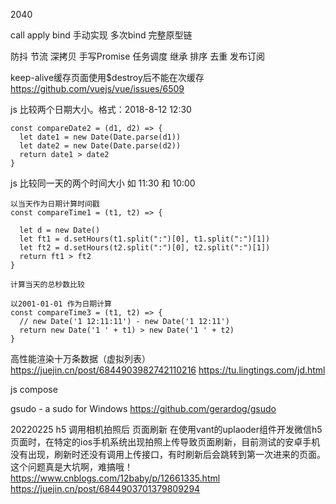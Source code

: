2040

call apply bind 手动实现
多次bind
完整原型链

防抖 节流 深拷贝 手写Promise 任务调度 继承 排序 去重 发布订阅

keep-alive缓存页面使用$destroy后不能在次缓存 https://github.com/vuejs/vue/issues/6509

js  比较两个日期大小。格式：2018-8-12 12:30

```
const compareDate2 = (d1, d2) => {
  let date1 = new Date(Date.parse(d1))
  let date2 = new Date(Date.parse(d2))
  return date1 > date2
}

```

js 比较同一天的两个时间大小 如 11:30 和 10:00

```
以当天作为日期计算时间戳
const compareTime1 = (t1, t2) => {

  let d = new Date()
  let ft1 = d.setHours(t1.split(":")[0], t1.split(":")[1])
  let ft2 = d.setHours(t2.split(":")[0], t2.split(":")[1])
  return ft1 > ft2
}

计算当天的总秒数比较

以2001-01-01 作为日期计算
const compareTime3 = (t1, t2) => {
  // new Date('1 12:11:11') - new Date('1 12:11')
  return new Date('1 ' + t1) > new Date('1 ' + t2)
}
```


高性能渲染十万条数据（虚拟列表） https://juejin.cn/post/6844903982742110216
https://tu.lingtings.com/jd.html


js compose

gsudo - a sudo for Windows
https://github.com/gerardog/gsudo

20220225
h5 调用相机拍照后 页面刷新
在使用vant的uplaoder组件开发微信h5页面时，在特定的ios手机系统出现拍照上传导致页面刷新，目前测试的安卓手机没有出现，刷新时还没有调用上传接口，有时刷新后会跳转到第一次进来的页面。这个问题真是大坑啊，难搞哦！
https://www.cnblogs.com/12baby/p/12661335.html
https://juejin.cn/post/6844903701379809294
